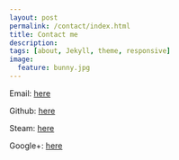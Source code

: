 ```yaml
---
layout: post
permalink: /contact/index.html
title: Contact me
description:
tags: [about, Jekyll, theme, responsive]
image:
  feature: bunny.jpg
---
```


Email: [here](mailto:cooldude242@gmail.com)

Github: [here](https://github.com/brianfitzgerald)

Steam: [here](http://steamcommunity.com/id/roborovski/)

Google+: [here](https://plus.google.com/u/0/+BrianFitzgeraldhere/about)
